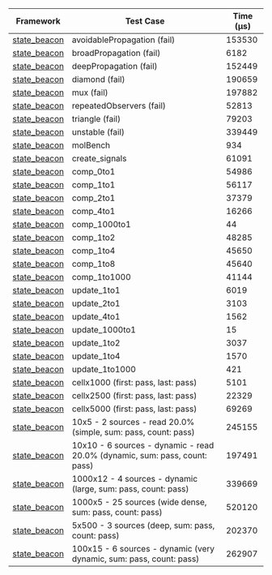 | Framework | Test Case | Time (μs) |
| --- | --- | --- |
| [state_beacon](https://github.com/jinyus/dart_beacon) | avoidablePropagation (fail) | 153530 |
| [state_beacon](https://github.com/jinyus/dart_beacon) | broadPropagation (fail) | 6182 |
| [state_beacon](https://github.com/jinyus/dart_beacon) | deepPropagation (fail) | 152449 |
| [state_beacon](https://github.com/jinyus/dart_beacon) | diamond (fail) | 190659 |
| [state_beacon](https://github.com/jinyus/dart_beacon) | mux (fail) | 197882 |
| [state_beacon](https://github.com/jinyus/dart_beacon) | repeatedObservers (fail) | 52813 |
| [state_beacon](https://github.com/jinyus/dart_beacon) | triangle (fail) | 79203 |
| [state_beacon](https://github.com/jinyus/dart_beacon) | unstable (fail) | 339449 |
| [state_beacon](https://github.com/jinyus/dart_beacon) | molBench | 934 |
| [state_beacon](https://github.com/jinyus/dart_beacon) | create_signals | 61091 |
| [state_beacon](https://github.com/jinyus/dart_beacon) | comp_0to1 | 54986 |
| [state_beacon](https://github.com/jinyus/dart_beacon) | comp_1to1 | 56117 |
| [state_beacon](https://github.com/jinyus/dart_beacon) | comp_2to1 | 37379 |
| [state_beacon](https://github.com/jinyus/dart_beacon) | comp_4to1 | 16266 |
| [state_beacon](https://github.com/jinyus/dart_beacon) | comp_1000to1 | 44 |
| [state_beacon](https://github.com/jinyus/dart_beacon) | comp_1to2 | 48285 |
| [state_beacon](https://github.com/jinyus/dart_beacon) | comp_1to4 | 45650 |
| [state_beacon](https://github.com/jinyus/dart_beacon) | comp_1to8 | 45640 |
| [state_beacon](https://github.com/jinyus/dart_beacon) | comp_1to1000 | 41144 |
| [state_beacon](https://github.com/jinyus/dart_beacon) | update_1to1 | 6019 |
| [state_beacon](https://github.com/jinyus/dart_beacon) | update_2to1 | 3103 |
| [state_beacon](https://github.com/jinyus/dart_beacon) | update_4to1 | 1562 |
| [state_beacon](https://github.com/jinyus/dart_beacon) | update_1000to1 | 15 |
| [state_beacon](https://github.com/jinyus/dart_beacon) | update_1to2 | 3037 |
| [state_beacon](https://github.com/jinyus/dart_beacon) | update_1to4 | 1570 |
| [state_beacon](https://github.com/jinyus/dart_beacon) | update_1to1000 | 421 |
| [state_beacon](https://github.com/jinyus/dart_beacon) | cellx1000 (first: pass, last: pass) | 5101 |
| [state_beacon](https://github.com/jinyus/dart_beacon) | cellx2500 (first: pass, last: pass) | 22329 |
| [state_beacon](https://github.com/jinyus/dart_beacon) | cellx5000 (first: pass, last: pass) | 69269 |
| [state_beacon](https://github.com/jinyus/dart_beacon) | 10x5 - 2 sources - read 20.0% (simple, sum: pass, count: pass) | 245155 |
| [state_beacon](https://github.com/jinyus/dart_beacon) | 10x10 - 6 sources - dynamic - read 20.0% (dynamic, sum: pass, count: pass) | 197491 |
| [state_beacon](https://github.com/jinyus/dart_beacon) | 1000x12 - 4 sources - dynamic (large, sum: pass, count: pass) | 339669 |
| [state_beacon](https://github.com/jinyus/dart_beacon) | 1000x5 - 25 sources (wide dense, sum: pass, count: pass) | 520120 |
| [state_beacon](https://github.com/jinyus/dart_beacon) | 5x500 - 3 sources (deep, sum: pass, count: pass) | 202370 |
| [state_beacon](https://github.com/jinyus/dart_beacon) | 100x15 - 6 sources - dynamic (very dynamic, sum: pass, count: pass) | 262907 |
